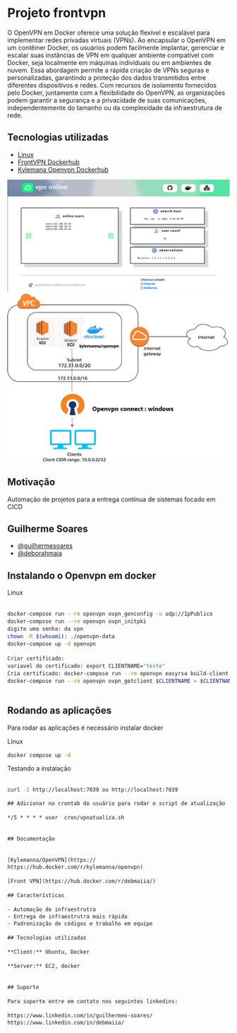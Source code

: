 # Projeto frontvpn

O OpenVPN em Docker oferece uma solução flexível e escalável para implementar redes privadas virtuais (VPNs). Ao encapsular o OpenVPN em um contêiner Docker, os usuários podem facilmente implantar, gerenciar e escalar suas instâncias de VPN em qualquer ambiente compatível com Docker, seja localmente em máquinas individuais ou em ambientes de nuvem. Essa abordagem permite a rápida criação de VPNs seguras e personalizadas, garantindo a proteção dos dados transmitidos entre diferentes dispositivos e redes. Com recursos de isolamento fornecidos pelo Docker, juntamente com a flexibilidade do OpenVPN, as organizações podem garantir a segurança e a privacidade de suas comunicações, independentemente do tamanho ou da complexidade da infraestrutura de rede.


## Tecnologias utilizadas

 - [Linux]()
 - [FrontVPN Dockerhub]()
 - [ Kylemana Openvpn Dockerhub](https://hub.docker.com/r/kylemanna/openvpn)
 
 ![VPN](vpnonline.png)
 ![VPN](vpn.webp)


## Motivação

Automação de projetos para a entrega contínua de sistemas focado em CICD

## Guilherme Soares

- [@guilhermesoares](https://www.github.com/guilhermesgit)
- [@deborahmaia](https://www.github.com/debmaiia)

## Instalando o Openvpn em docker

Linux
```bash

docker-compose run --rm openvpn ovpn_genconfig -u udp://IpPublico
docker-compose run --rm openvpn ovpn_initpki
digite uma senha: da vpn
chown -R $(whoami): ./openvpn-data
docker-compose up -d openvpn

Criar certificado:
variavel do certificado: export CLIENTNAME="teste"
Cria certificado: docker-compose run --rm openvpn easyrsa build-client-full $CLIENTNAME nopass
docker-compose run --rm openvpn ovpn_getclient $CLIENTNAME > $CLIENTNAME.ovpn



```
## Rodando as aplicações

Para rodar as aplicações é necessário instalar docker

Linux
```bash
docker compose up -d
```
Testando a instalação
```bash

curl -I http://localhost:7039 ou http://localhost:7039
```

```
## Adicionar no crontab do usuário para rodar o script de atualização

*/5 * * * * user  cron/vpnatualiza.sh


## Documentação


[Kylemanna/OpenVPN](https:// https://hub.docker.com/r/kylemanna/openvpn)

[Front VPN](https://hub.docker.com/r/debmaiia/)

## Características

- Automação de infraestrutra
- Entrega de infraestrutra mais rápida
- Padronização de códigos e trabalho em equipe

## Tecnologias utilizadas

**Client:** Ubuntu, Docker

**Server:** EC2, docker


## Suporte

Para suporte entre em contato nos seguintes linkedins:

https://www.linkedin.com/in/guilhermeo-soares/
https://www.linkedin.com/in/debmaiia/